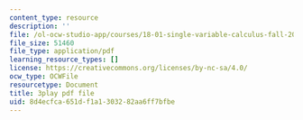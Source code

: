 ```yaml
---
content_type: resource
description: ''
file: /ol-ocw-studio-app/courses/18-01-single-variable-calculus-fall-2006/8d4ecfca651df1a1303282aa6ff7bfbe_Pd2xP5zDsRw.pdf
file_size: 51460
file_type: application/pdf
learning_resource_types: []
license: https://creativecommons.org/licenses/by-nc-sa/4.0/
ocw_type: OCWFile
resourcetype: Document
title: 3play pdf file
uid: 8d4ecfca-651d-f1a1-3032-82aa6ff7bfbe
---
```

